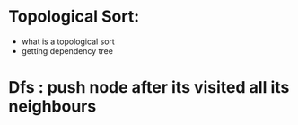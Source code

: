 
# Topological Sort:

- what is a topological sort
- getting dependency tree 

# Dfs : push node after its visited all its neighbours
